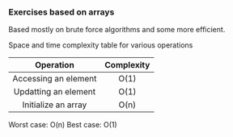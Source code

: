 ### Exercises based on arrays

Based mostly on brute force algorithms and some more efficient.

Space and time complexity table for various operations

| Operation | Complexity |
| :-:       | :-:        |
| Accessing an element | O(1) |
| Updatting an element | O(1) |
| Initialize an array | O(n)|

Worst case: O(n)
Best case: O(1)
